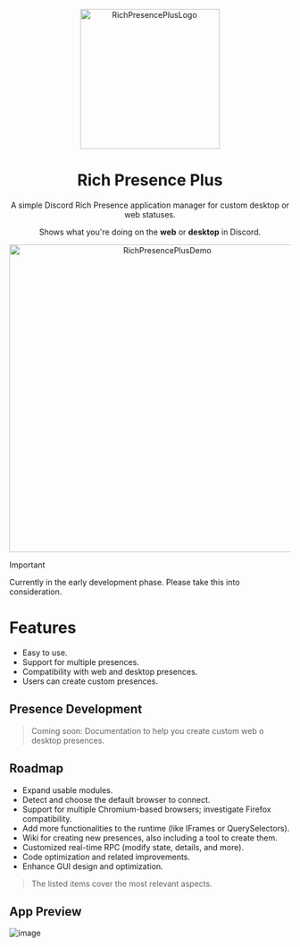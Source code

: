 <p align="center">
<img src="https://raw.githubusercontent.com/manucabral/RichPresencePlus/refs/heads/main/assets/logo.svg?raw=true" width="250" title="RichPresencePlusLogo">
</p>


<h1 align="center">Rich Presence Plus</h1>
<p align="center">
A simple Discord Rich Presence application manager for custom desktop or web statuses.
</p>
<p align="center">
Shows what you're doing on the <b>web</b> or <b>desktop</b> in Discord.
</p>

<p align="center">
<img src="https://github.com/manucabral/RichPresencePlus/blob/main/assets/demo.gif" width="550" title="RichPresencePlusDemo">
</p>

> [!IMPORTANT]  
> Currently in the early development phase. Please take this into consideration.

# Features
- Easy to use.
- Support for multiple presences.
- Compatibility with web and desktop presences.
- Users can create custom presences.

## Presence Development
> Coming soon: Documentation to help you create custom web o desktop presences.

## Roadmap
- Expand usable modules.
- Detect and choose the default browser to connect.
- Support for multiple Chromium-based browsers; investigate Firefox compatibility.
- Add more functionalities to the runtime (like IFrames or QuerySelectors).
- Wiki for creating new presences, also including a tool to create them.
- Customized real-time RPC (modify state, details, and more).
- Code optimization and related improvements.
- Enhance GUI design and optimization.
> The listed items cover the most relevant aspects.

## App Preview
![image](https://github.com/manucabral/RichPresencePlus/assets/83357673/5c853dfd-f1fb-4fa2-8262-3b4fe7bfd7ec)
